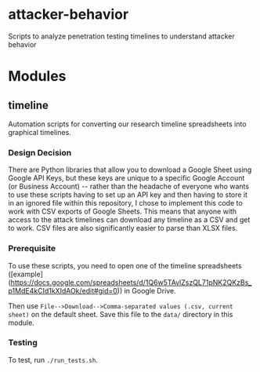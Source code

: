# attacker-behavior
Scripts to analyze penetration testing timelines to understand attacker behavior

# Modules

## timeline

Automation scripts for converting our research timeline spreadsheets into graphical timelines.

### Design Decision

There are Python libraries that allow you to download a Google Sheet using Google API Keys, but these keys are unique to a specific Google Account (or Business Account) -- rather than the headache of everyone who wants to use these scripts having to set up an API key and then having to store it in an ignored file within this repository, I chose to implement this code to work with CSV exports of Google Sheets. This means that anyone with access to the attack timelines can download any timeline as a CSV and get to work. CSV files are also significantly easier to parse than XLSX files.

### Prerequisite

To use these scripts, you need to open one of the timeline spreadsheets ([example]
(https://docs.google.com/spreadsheets/d/1Q6w5TAvlZszQL71pNK2QKzBs_p1MdE4kCId1kXIdAOk/edit#gid=0)) in Google Drive.

Then use `File-->Download-->Comma-separated values (.csv, current sheet)` on the default sheet. Save this file to the `data/` directory in this module.

### Testing

To test, run `./run_tests.sh`.

